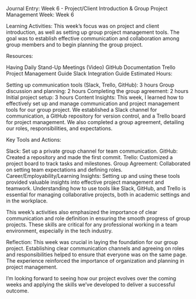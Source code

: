 Journal Entry: Week 6 - Project/Client Introduction & Group Project Management
Week: Week 6

Learning Activities:
This week’s focus was on project and client introduction, as well as setting up group project management tools. The goal was to establish effective communication and collaboration among group members and to begin planning the group project.

Resources:

Having Daily Stand-Up Meetings (Video)
GitHub Documentation
Trello Project Management Guide
Slack Integration Guide
Estimated Hours:

Setting up communication tools (Slack, Trello, GitHub): 3 hours
Group discussion and planning: 2 hours
Completing the group agreement: 2 hours
Initial project setup: 3 hours
Content Insights:
This week, I learned how to effectively set up and manage communication and project management tools for our group project. We established a Slack channel for communication, a GitHub repository for version control, and a Trello board for project management. We also completed a group agreement, detailing our roles, responsibilities, and expectations.

Key Tools and Actions:

Slack: Set up a private group channel for team communication.
GitHub: Created a repository and made the first commit.
Trello: Customized a project board to track tasks and milestones.
Group Agreement: Collaborated on setting team expectations and defining roles.
Career/Employability/Learning Insights:
Setting up and using these tools provided valuable insights into effective project management and teamwork. Understanding how to use tools like Slack, GitHub, and Trello is essential for managing collaborative projects, both in academic settings and in the workplace.

This week’s activities also emphasized the importance of clear communication and role definition in ensuring the smooth progress of group projects. These skills are critical for any professional working in a team environment, especially in the tech industry.

Reflection:
This week was crucial in laying the foundation for our group project. Establishing clear communication channels and agreeing on roles and responsibilities helped to ensure that everyone was on the same page. The experience reinforced the importance of organization and planning in project management.

I’m looking forward to seeing how our project evolves over the coming weeks and applying the skills we’ve developed to deliver a successful outcome.
